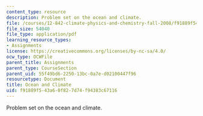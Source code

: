 ```yaml
---
content_type: resource
description: Problem set on the ocean and climate.
file: /courses/12-842-climate-physics-and-chemistry-fall-2008/f91889f543a60f827d74f94383c67116_ps4.pdf
file_size: 54040
file_type: application/pdf
learning_resource_types:
- Assignments
license: https://creativecommons.org/licenses/by-nc-sa/4.0/
ocw_type: OCWFile
parent_title: Assignments
parent_type: CourseSection
parent_uid: 55f49bd6-2250-13bc-0a7e-d02100447f96
resourcetype: Document
title: Ocean and Climate
uid: f91889f5-43a6-0f82-7d74-f94383c67116
---
```

Problem set on the ocean and climate.